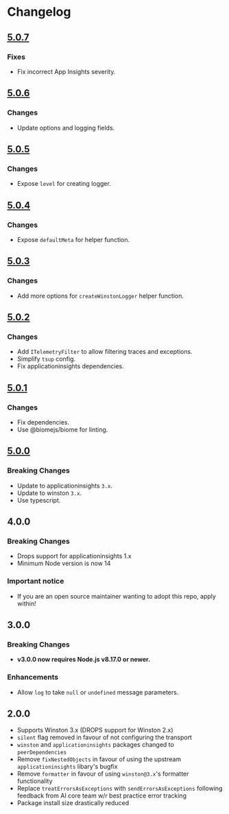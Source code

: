 # Changelog

## [5.0.7]

### Fixes

* Fix incorrect App Insights severity.

## [5.0.6]

### Changes

* Update options and logging fields.

## [5.0.5]

### Changes

* Expose `level` for creating logger.

## [5.0.4]

### Changes

* Expose `defaultMeta` for helper function.

## [5.0.3]

### Changes

* Add more options for `createWinstonLogger` helper function.

## [5.0.2]

### Changes

* Add `ITelemetryFilter` to allow filtering traces and exceptions.
* Simplify `tsup` config.
* Fix applicationinsights dependencies.

## [5.0.1]

### Changes

* Fix dependencies.
* Use @biomejs/biome for linting.

## [5.0.0]

### Breaking Changes

* Update to applicationinsights `3.x`.
* Update to winston `3.x`.
* Use typescript.

## 4.0.0

### Breaking Changes

* Drops support for applicationinsights 1.x
* Minimum Node version is now 14

### Important notice

* If you are an open source maintainer wanting to adopt this repo, apply within!

## 3.0.0

### Breaking Changes

* **v3.0.0 now requires Node.js v8.17.0 or newer.**

### Enhancements
* Allow `log` to take `null` or `undefined` message parameters.

## 2.0.0

* Supports Winston 3.x (DROPS support for Winston 2.x)
* `silent` flag removed in favour of not configuring the transport
* `winston` and `applicationinsights` packages changed to `peerDependencies`
* Remove `fixNestedObjects` in favour of using the upstream `applicationinsights` libary's bugfix
* Remove `formatter` in favour of using `winston@3.x`'s formatter functionality
* Replace `treatErrorsAsExceptions` with `sendErrorsAsExceptions` following feedback from AI core team w/r best practice error tracking
* Package install size drastically reduced

[5.0.7]: https://github.com/shellicar/winston-azure-application-insights/releases/tag/5.0.7
[5.0.6]: https://github.com/shellicar/winston-azure-application-insights/releases/tag/5.0.6
[5.0.5]: https://github.com/shellicar/winston-azure-application-insights/releases/tag/5.0.5
[5.0.4]: https://github.com/shellicar/winston-azure-application-insights/releases/tag/5.0.4
[5.0.3]: https://github.com/shellicar/winston-azure-application-insights/releases/tag/5.0.3
[5.0.2]: https://github.com/shellicar/winston-azure-application-insights/releases/tag/5.0.2
[5.0.1]: https://github.com/shellicar/winston-azure-application-insights/releases/tag/5.0.1
[5.0.0]: https://github.com/shellicar/winston-azure-application-insights/releases/tag/5.0.0
